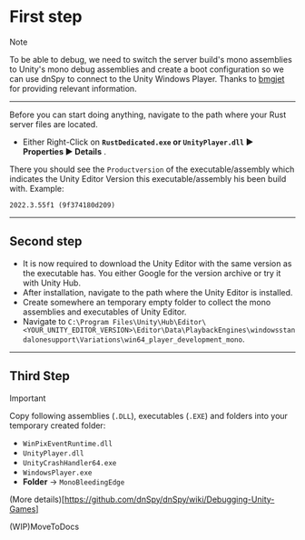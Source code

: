 # First step

> [!NOTE]
> To be able to debug, we need to switch the server build's mono assemblies to Unity's mono debug assemblies
> and create a boot configuration so we can use dnSpy to connect to the Unity Windows Player.
> Thanks to [bmgjet]("https://github.com/bmgjet") for providing relevant information.

***

Before you can start doing anything, navigate to the path where your Rust server files are located.

- Either Right-Click on **`RustDedicated.exe` or `UnityPlayer.dll` ► Properties ► Details** .

There you should see the `Productversion` of the executable/assembly which indicates the Unity Editor Version this executable/assembly his been build with. 
Example: 

```
2022.3.55f1 (9f374180d209)
```

***

## Second step
- It is now required to download the Unity Editor with the same version as the executable has. You either Google for the version archive or try it with Unity Hub.
- After installation, navigate to the path where the Unity Editor is installed.
- Create somewhere an temporary empty folder to collect the mono assemblies and executables of Unity Editor.
- Navigate to `C:\Program Files\Unity\Hub\Editor\<YOUR_UNITY_EDITOR_VERSION>\Editor\Data\PlaybackEngines\windowsstandalonesupport\Variations\win64_player_development_mono`.

***

## Third Step
> [!IMPORTANT]  
> Copy following assemblies (`.DLL`), executables (`.EXE`) and folders into your temporary created folder:

- `WinPixEventRuntime.dll`
- `UnityPlayer.dll`
- `UnityCrashHandler64.exe`
- `WindowsPlayer.exe`
- **Folder** -> `MonoBleedingEdge`

(More details)[https://github.com/dnSpy/dnSpy/wiki/Debugging-Unity-Games]

(WIP)MoveToDocs

